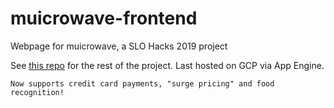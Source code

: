 # muicrowave-frontend
Webpage for muicrowave, a SLO Hacks 2019 project

See [this repo](https://github.com/aaronkh/microwave) for the rest of the project. Last hosted on GCP via App Engine.    

```
Now supports credit card payments, "surge pricing" and food recognition!
```
